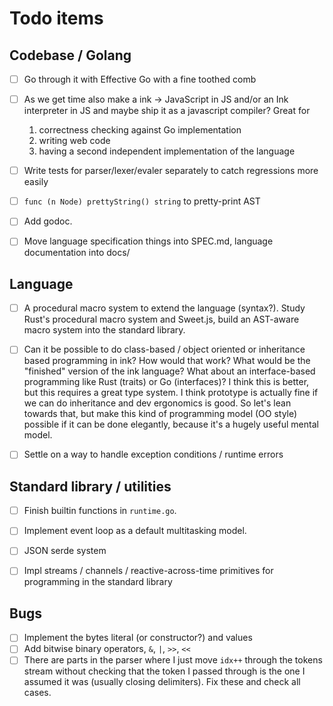 # Todo items

## Codebase / Golang

- [ ] Go through it with Effective Go with a fine toothed comb
- [ ] As we get time also make a ink -> JavaScript in JS and/or an Ink interpreter in JS and maybe ship it as a javascript compiler? Great for
    1. correctness checking against Go implementation
    2. writing web code
    3. having a second independent implementation of the language
- [ ] Write tests for parser/lexer/evaler separately to catch regressions more easily
- [ ] `func (n Node) prettyString() string` to pretty-print AST
- [ ] Add godoc.
- [ ] Move language specification things into SPEC.md, language documentation into docs/


## Language

- [ ] A procedural macro system to extend the language (syntax?). Study Rust's procedural macro system and Sweet.js, build an AST-aware macro system into the standard library.
- [ ] Can it be possible to do class-based / object oriented or inheritance based programming in ink? How would that work? What would be the "finished" version of the ink language? What about an interface-based programming like Rust (traits) or Go (interfaces)? I think this is better, but this requires a great type system. I think prototype is actually fine if we can do inheritance and dev ergonomics is good. So let's lean towards that, but make this kind of programming model (OO style) possible if it can be done elegantly, because it's a hugely useful mental model.
- [ ] Settle on a way to handle exception conditions / runtime errors


## Standard library / utilities

- [ ] Finish builtin functions in `runtime.go`.
- [ ] Implement event loop as a default multitasking model.
- [ ] JSON serde system
- [ ] Impl streams / channels / reactive-across-time primitives for programming in the standard library


## Bugs

- [ ] Implement the bytes literal (or constructor?) and values
- [ ] Add bitwise binary operators, `&`, `|`, `>>`, `<<`
- [ ] There are parts in the parser where I just move `idx++` through the tokens stream without checking that the token I passed through is the one I assumed it was (usually closing delimiters). Fix these and check all cases.
